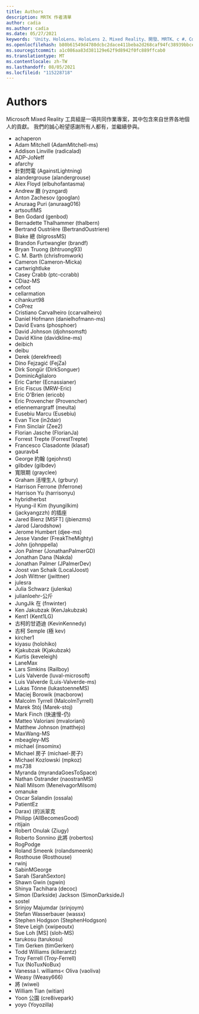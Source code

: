 ```yaml
---
title: Authors
description: MRTK 作者清單
author: cadia
ms.author: cadia
ms.date: 05/27/2021
keywords: 'Unity、HoloLens、HoloLens 2、Mixed Reality、開發、MRTK、c #、Contributors、Community'
ms.openlocfilehash: b80b61549d4780dcbc2dace411beba2d268caf94fc38939bbce39eadffc8077c
ms.sourcegitcommit: a1c086aa83d381129e62f9d8942f0fc889ffcab0
ms.translationtype: MT
ms.contentlocale: zh-TW
ms.lasthandoff: 08/05/2021
ms.locfileid: "115228718"
---
```

# <a name="authors"></a>Authors

Microsoft Mixed Reality 工具組是一項共同作業專案，其中包含來自世界各地個人的貢獻。 我們的誠心盼望感謝所有人都有，並繼續參與。

- achaperon
- Adam Mitchell (AdamMitchell-ms) 
- Addison Linville (radicalad) 
- ADP-JoNeff
- afarchy
- 針對閃電 (AgainstLightning) 
- alandergrouse (alandergrouse) 
- Alex Floyd (elbuhofantasma) 
- Andrew 廳 (ryzngard) 
- Anton Zachesov (googlan) 
- Anuraag Puri (anuraag016) 
- artsouflMS
- Ben Godard (genbod) 
- Bernadette Thalhammer (thalbern) 
- Bertrand Oustrière (BertrandOustriere) 
- Blake 總 (blgrossMS) 
- Brandon Furtwangler (brandf) 
- Bryan Truong (bhtruong93) 
- C. M. Barth (chrisfromwork) 
- Cameron (Cameron-Micka) 
- cartwrightluke
- Casey Crabb (ptc-ccrabb) 
- CDiaz-MS
- cefoot
- cellarmation
- cihankurt98
- CoPrez
- Cristiano Carvalheiro (ccarvalheiro) 
- Daniel Hofmann (danielhofmann-ms) 
- David Evans (phosphoer) 
- David Johnson (djohnsomsft) 
- David Kline (davidkline-ms) 
- deibich
- deibu
- Derek (derekfreed) 
- Dino Fejzagić (FejZa) 
- Dirk Songür (DirkSonguer) 
- DominicAglialoro
- Eric Carter (Ecnassianer) 
- Eric Fiscus (MRW-Eric) 
- Eric O'Brien (ericob) 
- Eric Provencher (Provencher) 
- etiennemargraff (meulta) 
- Eusebiu Marcu (Eusebiu) 
- Evan Tice (in2dair) 
- Finn Sinclair (Zee2) 
- Florian Jasche (FlorianJa) 
- Forrest Trepte (ForrestTrepte) 
- Francesco Clasadonte (klasaf) 
- gauravb4
- George 約翰 (gejohnst) 
- gilbdev (gilbdev) 
- 寬限期 (grayclee) 
- Graham 活埋生人 (grbury) 
- Harrison Ferrone (hferrone) 
- Harrison Yu (harrisonyu) 
- hybridherbst
- Hyung-il Kim (hyungilkim) 
-  (jackyangzzh) 的插座
- Jared Bienz [MSFT] (jbienzms) 
- Jarod (Jarodshow) 
- Jerome Humbert (djee-ms) 
- Jesse Vander (FreakTheMighty) 
- John (johnppella) 
- Jon Palmer (JonathanPalmerGD) 
- Jonathan Dana (Nakda) 
- Jonathan Palmer (JPalmerDev) 
- Joost van Schaik (LocalJoost) 
- Josh Wittner (jwittner) 
- julesra
- Julia Schwarz (julenka) 
- julianloehr-公斤
- JungJik 在 (fnwinter) 
- Ken Jakubzak (KenJakubzak) 
- Kent1 (Kent1LG) 
- 古柯的甘迺迪 (KevinKennedy) 
- 古柯 Semple (極 kev) 
- kircher1
- kiyasu (holohiko) 
- Kjakubzak (Kjakubzak) 
- Kurtis (keveleigh) 
- LaneMax
- Lars Simkins (Railboy) 
- Luis Valverde (luval-microsoft) 
- Luis Valverde (Luis-Valverde-ms) 
- Lukas Tönne (lukastoenneMS) 
- Maciej Borowik (macborow) 
- Malcolm Tyrrell (MalcolmTyrrell) 
- Marek Stój (Marek-stoj) 
- Mark Finch (快速慢-仍) 
- Matteo Valoriani (mvaloriani) 
- Matthew Johnson (matthejo) 
- MaxWang-MS
- mbeagley-MS
- michael (insominx) 
- Michael 房子 (michael-房子) 
- Michael Kozlowski (mpkoz) 
- ms738
- Myranda (myrandaGoesToSpace) 
- Nathan Ostrander (naostranMS) 
- Niall Milsom (MenelvagorMilsom) 
- omanuke
- Oscar Salandin (ossala) 
- PatientEz
- Darax)  (的派翠克
- Philipp (AllBecomesGood) 
- ritijain
- Robert Onulak (Ziugy) 
- Roberto Sonnino 此將 (robertos) 
- RogPodge
- Roland Smeenk (rolandsmeenk) 
- Rosthouse (Rosthouse) 
- rwinj
- SabinMGeorge
- Sarah (SarahSexton) 
- Shawn Gwin (sgwin) 
- Shinya Tachihara (decoc) 
- Simon (Darkside) Jackson (SimonDarksideJ) 
- sostel
- Srinjoy Majumdar (srinjoym) 
- Stefan Wasserbauer (wassx) 
- Stephen Hodgson (StephenHodgson) 
- Steve Leigh (xwipeoutx) 
- Sue Loh [MS] (sloh-MS) 
- tarukosu (tarukosu) 
- Tim Gerken (timGerken) 
- Todd Williams (killerantz) 
- Troy Ferrell (Troy-Ferrell) 
- Tux (NoTuxNoBux) 
- Vanessa l. williams< Oliva (vaoliva) 
- Weasy (Weasy666) 
- 將 (wiwei) 
- William Tian (witian) 
- Yoon 公園 (cre8ivepark) 
- yoyo (Yoyozilla) 
